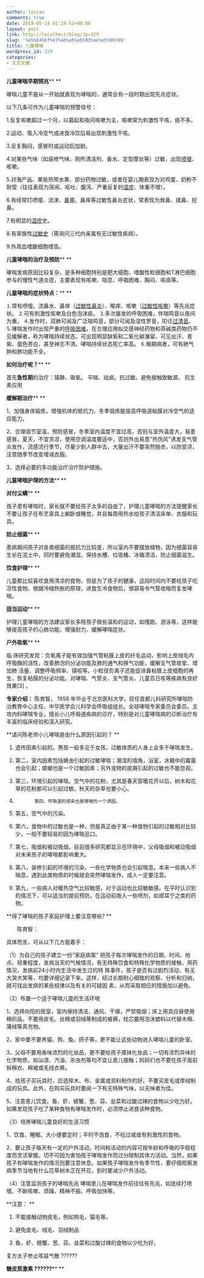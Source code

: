 ```yaml
---
author: lexiao
comments: true
date: 2019-05-14 01:34:51+00:00
layout: post
link: http://localhost/blog/?p=329
slug: '%e5%84%bf%e7%ab%a5%e5%93%ae%e5%96%98'
title: 儿童哮喘
wordpress_id: 329
categories:
- 文文文摘
---
```

















**儿童哮喘早期预兆****
				**
			

哮喘儿童不是从一开始就表现为哮喘的，通常会有一段时期出现先兆症状。
			

以下几条可作为儿童哮喘的预警信号：
			

1.反复咳嗽超过一个月，以晨起和夜间咳嗽为主，咳嗽常为刺激性干咳，痰不多。
			

2.运动、吸入冷空气或进食冷饮后易出现刺激性干咳。
			

3.反复胸闷，感冒时或运动后加剧。
			

4.对某些气味（如装修气味、厕所清洁剂、香水、定型摩丝等）过敏，出现[喷嚏](http://baike.baidu.com/view/27361.htm)、咳嗽。
			

5.对海产品、某些热带水果、部分药物过敏，或者在婴儿期表现为对鸡蛋、奶粉不耐受（往往表现为哭闹、呕吐、腹泻、严重反复的[湿疹](http://baike.baidu.com/view/1001.htm)、体重不增）。
			

6.有经常打喷嚏、流涕、[鼻塞](http://baike.baidu.com/view/530107.htm)、鼻痒等过敏性鼻炎症状，常表现为耸鼻、揉鼻、挖鼻。
			

7.有明显的[湿疹](http://baike.baidu.com/view/1001.htm)史。
			

8.有家族性[过敏史](http://baike.baidu.com/view/3008556.htm)（需询问三代内亲属有无过敏性疾病）。
			

9.外周血嗜酸细胞增高。
			







**儿童哮喘的治疗及预防****
				**
			

哮喘发病原因比较复杂，是多种细胞特别是肥大细胞、嗜酸性粒细胞和T淋巴细胞参与的慢性气道炎症，主要表现有咳嗽、喘息、呼吸困难、胸闷、咳痰等。
			

**儿童哮喘的症状特点：****
				**
			

⒈常有喷嚏、流鼻水、鼻痒（[过敏性鼻炎](http://baike.baidu.com/view/83.htm)）、喉痒、咳嗽（[过敏性咳嗽](http://baike.baidu.com/view/1268510.htm)）等先兆症状。
			⒉可有刺激性咳嗽及白色泡沫痰。
			⒊多次屡发的呼吸困难，伴喘鸣音以夜间为重。
			⒋发作时，双肺可闻及广泛喘鸣音，部分可闻及湿性罗音，叩诊[过清音](http://baike.baidu.com/view/5002304.htm)。
			⒌哮喘发作时出现严重的[呼吸困难](http://baike.baidu.com/view/140763.htm)，在合理应用拟交感神经药物和茶碱类药物仍不见缓解者，称为哮喘持续状态。可出现明显缺氧和二氧化碳潴留。可见出汗、青紫、面色苍白，甚至神志不清。哮喘持续状态死亡率高。
			⒍晚期病者，可有肺气肿和肺功能不全。
			

**如何治疗呢？****
				**
			

首先**急性期**的治疗：镇静、吸氧。
			平喘、祛痰。抗过敏。避免接触致敏源。
			抗生素应用
			

**缓解期治疗****
				**
			

1、加强身体锻炼，增强机体的抵抗力。冬季锻炼能提高呼吸道粘膜对冷空气的适应能力。
			

2、合理调节室温，预防感冒，冬季室内温度不宜过高，否则与室外温差大，易患感冒。夏天，不宜贪凉，使用空调温度要适中，否则外出易患"热伤风"诱发支气管炎发作，流感流行季节，尽量少到人群中去，大量出汗不要突然脱衣，以防受凉，注意随季节改变增减衣服。
			

3、选择必要的多功能治疗治疗防护措施。
			







**儿童哮喘护理的方法****
				**
			

**对付尘螨****
				**
			

孩子患有哮喘时，家长就不要给孩子太多的自由了，护理儿童哮喘的方法提醒家长不要让孩子在布艺家具上躺卧或睡觉，并且每周用热水给孩子清洁床单、衣服和玩具。
			




**防止细菌****
				**
			

患病期间孩子对各类细菌的抵抗力比较差，所以室内不要摆放植物，因为细菌容易生长在泥土中，同时要避免潮湿。保持水槽、垃圾桶、冰箱清洁，防止细菌滋生。
			

**饮食护理****
				**
			

儿童都比较喜欢食用清凉的食物，但是为了孩子的健康，这段时间内不要给孩子吃凉性食物。根据冷缩热胀的原理，进食生冷食物后，很容易令气管收缩而复发哮喘。
			

**适当运动****
				**
			

护理儿童哮喘的方法建议家长多陪孩子做些温和的运动，如慢跑、游泳等，这样能够提高孩子的心肺功能、增强耐力、缓解哮喘症状。
			

**户外吸氧****
				**
			

临
			床研究发现：负氧离子能有效加强气管粘膜上皮的纤毛运动，影响上皮绒毛内呼吸酶的活性，改善肺泡的分泌功能及肺的通气和换气功能，缓解支气管痉挛、增加肺
			活量、调整呼吸频率、镇咳等。小粒径负离子还能促进鼻粘膜上皮细胞的再生，恢复粘膜的分泌功能。对哮喘、气管炎、支气管炎、儿童百日咳等疾病有良好效果[3] 。
			




**专家介绍：**
				陈育智， 1958 年毕业于北京医科大学，现任首都儿科研究所哮喘防治教育中心主任、中华医学会儿科学会呼吸组组长。全球哮喘专家委员会委员。主攻内科哮喘专业，擅长小儿呼吸道疾病的诊疗，特别是对儿童哮喘病的诊断治疗有丰富的临床经验和深入研究。
			

**请问陈老师小儿哮喘是由什么原因引起的？
				**

  1. 遗传因素引起的。男孩一般多见于女孩，过敏体质的人身上会多于哮喘发生。
				
  2. 第二，室内因素包括螨虫引起的过敏哮喘；潮湿的墙角，浴室，冰箱中的霉菌也会引起；蟑螂也是一个过敏因素；另外宠物的皮屑引起的过敏也不能忽视。
				
  3. 第三，环境引起的哮喘。空气中的花粉，尤其是春天穿暖花开以后，树木和花草的花粉都可以引起过敏。秋天的杂草也要小心。
				
  4. 
				第四，呼吸道的感染也是哮喘的一个诱因。
				
  5. 第五，空气中的污染。
				
  6. 第六，食物中的过敏也是一种，但是真正由于某一种食物引起的过敏相对比较少，一般不要轻易的因为哮喘忌口。
				
  7. 第七，吸烟和被动吸烟，目前很多研究都显示在环境中，父母吸烟和被动吸烟对未来孩子的哮喘都影响重大。
				
  8. 第八，装修引起的环境的污染，一些化学物质也会引起喘息。本来一些病人不喘息，遇到此类物质的时候就会突然哮喘发作。成人一定要注意。
				
  9. 第九，一些病人对暖热空气比较敏感，对于运动也比较敏敏感。在平时认识到的情况下，可以适当的提前预防，在运动前吸入一些喷剂，如顺耳宁之类的药物。
				




**得了哮喘的孩子家庭护理上要注意哪些? 
**

　　陈育智：
			

具体而言，可从以下几方面着手：
			

（1）为自己的孩子建立一份"家庭病案" 把孩子每次哮喘发作的日期、时间、地点、轻重程度，发病当天的气候情况，有无特殊饮食和特殊化学物质的接触，用药情况，发病前24小时内生活中发生过的特
			殊事件，孩子是否有过剧烈活动、有无大哭大笑等，均要详细记录下来。这样，经过长期耐心细致的观察、分析和归纳，就可找出发病的某些规律以及有关的可疑因
			素，从而采取相应的措施加以避免。
			

（2）布置一个适于哮喘儿童的生活环境


1、选择向阳的居室，室内保持清洁、通风、干燥，严禁吸烟；床上用具应昼使用棉织品，不要用皮毛、丝棉或羽绒等制成的被褥，枕芯要用泡沫塑料以代替木棉、
			蒲绒等真充物。
			

2、家中要不要养猫、狗、兔、鸽子等，更不能让这些动物进入哮喘儿童的卧室。
			

3、父母不要用香味浓烈的化妆品，更不要给孩子搽抹化妆品；一切有浓烈异味的化学物质，如汕漆、汽油、杀虫剂等均不宜让患儿接触；妈妈们也不要在孩子面前
			拆棉衣、棉被或毛线衣裤。
			

4、给孩子买玩具时，应选择木、布、金属或资料制作的好。不要买皮毛或厚绒制成的玩具。此外，在购买玩具时要闻一下有无特殊气味，以无味者为佳。
			

5、注意患儿饮食。鱼、虾、螃蟹、葱、蒜、韭菜和过酸过辣的食物以少吃为好。如果发现孩子吃了某种食物有哮喘发作时，必须停止进食该种食物。
			

（3）培养哮喘儿童良好的生活习惯
			

1、饮食、睡眠、大小便要定时；平时不饱食，不吃过咸或有刺激性的食物。
			

2、要让孩子每天有一定的户外活动，时间和活动的内容可按年龄和呼吸的平稳程度而灵活掌握。切不可因为害怕孩子哮喘发作而过分限制其体力活动。当然，如果
			孩子有哮喘发作的情况则要注意休息。如果孩子哮喘发作有季节性，要仔细观察发病季节当地有什么花草树木正在开花，到时要减少户外活动。
			

（4）注意监测孩子的哮喘先兆
			哮喘患儿在哮喘发作前往往有先兆，如连续打喷嚏、不断咳嗽、烦躁、精神不振、呼吸加快等。
			







**注意：
**

  1. 不能接触动物皮毛，例如狗毛，猫毛等。
				
  2. 避免皮毛、绒毛、羽绒制品
				
  3. 鱼、虾、螃蟹、葱、蒜、韭菜和过酸过辣的食物以少吃为好。
				
















复方太子参止咳益气散 ?????? 
			

**糖皮质激素 ??????****
				**
			
















































